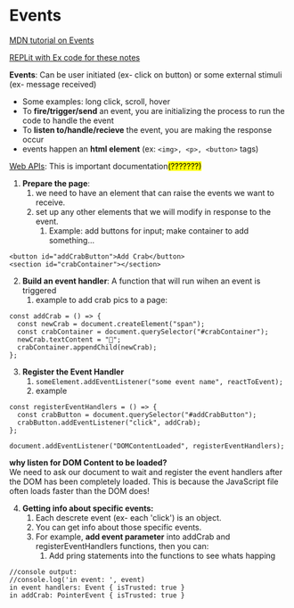 # Events 
[MDN tutorial on Events](https://developer.mozilla.org/en-US/docs/Learn/JavaScript/Building_blocks/Events)

[REPLit with Ex code for these notes](https://replit.com/@JennyPL/Foreshadowing-State-Demo#scripts/index.js) 

**Events**: Can be user initiated (ex- click on button) or some external stimuli (ex- message received)
- Some examples: long click, scroll, hover   
- To **fire/trigger/send** an event, you are initializing the process to run the code to handle the event
- To **listen to/handle/recieve** the event, you are making the response occur
- events happen an **html element** (ex: `<img>, <p>, <button>` tags)

[Web APIs](https://developer.mozilla.org/en-US/docs/Web/API): This is important documentation<mark>(???????)</mark>

1. **Prepare the page**:
   1. we need to have an element that can raise the events we want to receive.
   2. set up any other elements that we will modify in response to the event.
      1. Example: add buttons for input; make container to add something... 
```
<button id="addCrabButton">Add Crab</button>
<section id="crabContainer"></section>
```
2. **Build an event handler**: A function that will run wihen an event is triggered
   1. example to add crab pics to a page:
```
const addCrab = () => {
  const newCrab = document.createElement("span");
  const crabContainer = document.querySelector("#crabContainer");
  newCrab.textContent = "🦀";
  crabContainer.appendChild(newCrab);
};
```
3. **Register the Event Handler**
   1. `someElement.addEventListener("some event name", reactToEvent);`
   2. example
```
const registerEventHandlers = () => {
  const crabButton = document.querySelector("#addCrabButton");
  crabButton.addEventListener("click", addCrab);
};

document.addEventListener("DOMContentLoaded", registerEventHandlers);
```
**why listen for DOM Content to be loaded?**   
We need to ask our document to wait and register the event handlers after the DOM has been completely loaded. This is because the JavaScript file often loads faster than the DOM does!  

4. **Getting info about specific events:**
   1. Each descrete event (ex- each 'click') is an object.
   2. You can get info about those specific events.
   3. For example, **add event parameter** into addCrab and registerEventHandlers functions, then you can:
      1. Add pring statements into the functions to see whats happing
 ```
 //console output:
 //console.log('in event: ', event)
in event handlers: Event { isTrusted: true }
in addCrab: PointerEvent { isTrusted: true }
```
